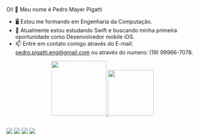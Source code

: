 Oi! 👋  Meu nome é Pedro Mayer Pigatti

- 🖥️ Estou me formando em Engenharia da Computação.
- 🌱 Atualmente estou estudando Swift e buscando minha primeira oportunidade como Desenvolvedor mobile iOS.
- 📫 Entre em contato comigo através do E-mail: pedro.pigatti.eng@gmail.com ou através do numero: (19) 99966-7078.

<div align="center">
  <a href="https://github.com/pedropigatti">
  <img height="143.85em" src="https://github-readme-stats.vercel.app/api?username=pedropigatti&show_icons=true&theme=dracula&include_all_commits=true&count_private=true"/>
  
  <img height="120em" src="https://github-readme-stats.vercel.app/api/top-langs/?username=pedropigatti&layout=compact&langs_count=7&theme=dark"/>
</div>

##

<div> 
  <a href="https://www.youtube.com/user/MrPedro4742" target="_blank"><img src="https://img.shields.io/badge/YouTube-FF0000?style=for-the-badge&logo=youtube&logoColor=white" target="_blank"></a>
  <a href="https://www.instagram.com/_pigatti" target="_blank"><img src="https://img.shields.io/badge/-Instagram-%23E4405F?style=for-the-badge&logo=instagram&logoColor=white" target="_blank"></a>
  <a href = "mailto:pedro.pigatti.eng@gmail.com"><img src="https://img.shields.io/badge/-Gmail-%23333?style=for-the-badge&logo=gmail&logoColor=white" target="_blank"></a>
  <a href="https://www.linkedin.com/in/pedropigatti" target="_blank"><img src="https://img.shields.io/badge/-LinkedIn-%230077B5?style=for-the-badge&logo=linkedin&logoColor=white" target="_blank"></a> 

 
</div>
